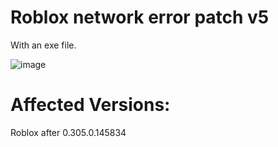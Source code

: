 # Roblox network error patch v5

With an exe file.

![image](https://github.com/Haj3300/Roblox-network-error-tool/blob/main/40d622956b2f7aa5d3b7becab885ac8251f5d809_2_690x345.jpeg)

# Affected Versions:
Roblox after 0.305.0.145834
